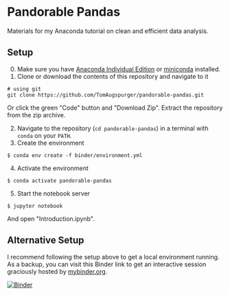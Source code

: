 # Pandorable Pandas

Materials for my Anaconda tutorial on clean and efficient data analysis.

## Setup

0. Make sure you have [Anaconda Individual Edition](https://www.anaconda.com/products/individual) or [miniconda](https://docs.conda.io/en/latest/miniconda.html) installed.
1. Clone or download the contents of this repository and navigate to it

```
# using git
git clone https://github.com/TomAugspurger/pandorable-pandas.git
```

Or click the green "Code" button and "Download Zip". Extract the repository from the zip archive.

2. Navigate to the repository (`cd pandorable-pandas`) in a terminal with `conda` on your `PATH`.
3. Create the environment

```console
$ conda env create -f binder/environment.yml
```

4. Activate the environment

```console
$ conda activate pandorable-pandas
```

5. Start the notebook server

```console
$ jupyter notebook
```

And open "Introduction.ipynb".

## Alternative Setup

I recommend following the setup above to get a local environment running.
As a backup, you can visit this Binder link to get an interactive session graciously hosted by [mybinder.org](http://mybinder.org).

[![Binder](https://mybinder.org/badge_logo.svg)](https://mybinder.org/v2/gh/TomAugspurger/pandorable-pandas/HEAD)
